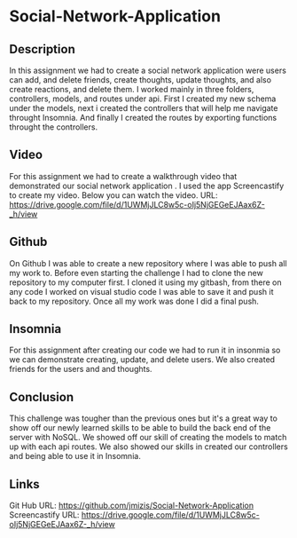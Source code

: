 # Social-Network-Application

## Description

In this assignment we had to create a social network application were users can add, and delete friends, create thoughts, update thoughts, and also create reactions, and delete them. I worked mainly in three folders, controllers, models, and routes under api. First I created my new schema under the models, next i created the controllers that will help me navigate throught Insomnia. And finally I created the routes by exporting functions throught the controllers. 




## Video 

For this assignment we had to create a walkthrough video that demonstrated our social network application . I used the app Screencastify to create my video. Below you can watch the video.
URL: https://drive.google.com/file/d/1UWMjJLC8w5c-oIj5NjGEGeEJAax6Z-_h/view


## Github 

On Github I was able to create a new repository where I was able to push all my work to. Before even starting the challenge I had to clone the new repository to my computer first. I cloned it using my gitbash, from there on any code I worked on visual studio code I was able to save it and push it back to my repository. Once all my work was done I did a final push.


## Insomnia

For this assignment after creating our code we had to run it in insonmia so we can demonstrate creating, update, and delete users. We also created friends for the users and and thoughts. 






## Conclusion

This challenge was tougher than the previous ones but it's a great way to show off our newly learned skills to be able to build the back end of the server with NoSQL. We showed off our skill of creating the models to match up with each api routes. We also showed our skills in created our controllers and being able to use it in Insomnia.

## Links 
Git Hub URL: https://github.com/jmizis/Social-Network-Application
Screencastify URL: https://drive.google.com/file/d/1UWMjJLC8w5c-oIj5NjGEGeEJAax6Z-_h/view